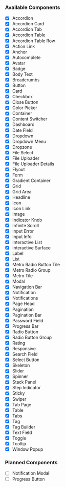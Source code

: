 ### Available Components

- [x] Accordion
- [x] Accordion Card
- [x] Accordion Tab
- [x] Accordion Table
- [x] Accordion Table Row
- [x] Action Link
- [x] Anchor
- [x] Autocomplete
- [x] Avatar
- [x] Badge
- [x] Body Text
- [x] Breadcrumbs
- [x] Button
- [x] Card
- [x] Checkbox
- [x] Close Button
- [x] Color Picker
- [x] Container
- [x] Content Switcher
- [x] Dashboard
- [x] Date Field
- [x] Dropdown
- [x] Dropdown Menu
- [x] Dropzone
- [x] File Select
- [x] File Uploader
- [x] File Uploader Details
- [x] Flyout
- [x] Form
- [x] Gradient Container
- [x] Grid
- [x] Grid Area
- [x] Headline
- [x] Icon
- [x] Icon Link
- [x] Image
- [x] Indicator Knob
- [x] Infinite Scroll
- [x] Input Error
- [x] Input Info
- [x] Interactive List
- [x] Interactive Surface
- [x] Label
- [x] List
- [x] Metro Radio Button Tile
- [x] Metro Radio Group
- [x] Metro Tile
- [x] Modal
- [x] Navigation Bar
- [x] Notification
- [x] Notifications
- [x] Page Head
- [x] Pagination
- [x] Pagination Bar
- [x] Password Field
- [x] Progress Bar
- [x] Radio Button
- [x] Radio Button Group
- [x] Rating
- [x] Responsive
- [x] Search Field
- [x] Select Button
- [x] Skeleton
- [x] Slider
- [x] Spinner
- [x] Stack Panel
- [x] Step Indicator
- [x] Sticky
- [x] Swiper
- [x] Tab Page
- [x] Table
- [x] Tabs
- [x] Tag
- [x] Tag Builder
- [x] Text Field
- [x] Toggle
- [x] Tooltip
- [x] Window Popup

### Planned Components

- [ ] Notification Modal
- [ ] Progress Button
